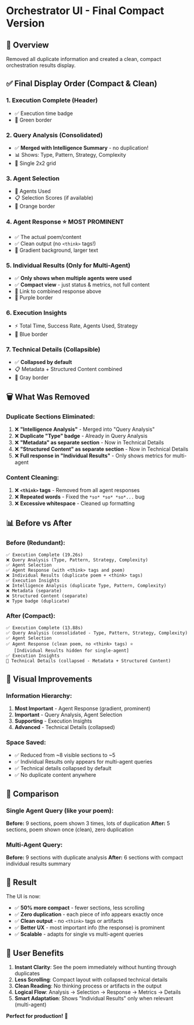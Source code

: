 # Orchestrator UI - Final Compact Version

## 🎯 Overview
Removed all duplicate information and created a clean, compact orchestration results display.

## ✅ Final Display Order (Compact & Clean)

### **1. Execution Complete** (Header)
- ✅ Execution time badge
- 🎨 Green border

### **2. Query Analysis** (Consolidated)
- ✅ **Merged with Intelligence Summary** - no duplication!
- 📊 Shows: Type, Pattern, Strategy, Complexity
- 🎨 Single 2x2 grid

### **3. Agent Selection**
- 🎯 Agents Used
- 📋 Selection Scores (if available)
- 🎨 Orange border

### **4. Agent Response** ⭐ **MOST PROMINENT**
- ✅ The actual poem/content
- ✅ Clean output (no `<think>` tags!)
- 🎨 Gradient background, larger text

### **5. Individual Results** (Only for Multi-Agent)
- ✅ **Only shows when multiple agents were used**
- ✅ **Compact view** - just status & metrics, not full content
- 📝 Link to combined response above
- 🎨 Purple border

### **6. Execution Insights**
- ⚡ Total Time, Success Rate, Agents Used, Strategy
- 🎨 Blue border

### **7. Technical Details** (Collapsible)
- ✅ **Collapsed by default**
- 📋 Metadata + Structured Content combined
- 🎨 Gray border

## 🗑️ What Was Removed

### Duplicate Sections Eliminated:
1. ❌ **"Intelligence Analysis"** - Merged into "Query Analysis"
2. ❌ **Duplicate "Type" badge** - Already in Query Analysis
3. ❌ **"Metadata" as separate section** - Now in Technical Details
4. ❌ **"Structured Content" as separate section** - Now in Technical Details
5. ❌ **Full response in "Individual Results"** - Only shows metrics for multi-agent

### Content Cleaning:
1. ❌ **`<think>` tags** - Removed from all agent responses
2. ❌ **Repeated words** - Fixed the `*so* *so* *so*...` bug
3. ❌ **Excessive whitespace** - Cleaned up formatting

## 📊 Before vs After

### Before (Redundant):
```
✅ Execution Complete (19.26s)
❌ Query Analysis (Type, Pattern, Strategy, Complexity)
✅ Agent Selection
✅ Agent Response (with <think> tags and poem)
❌ Individual Results (duplicate poem + <think> tags)
✅ Execution Insights
❌ Intelligence Analysis (duplicate Type, Pattern, Complexity)
❌ Metadata (separate)
❌ Structured Content (separate)
❌ Type badge (duplicate)
```

### After (Compact):
```
✅ Execution Complete (13.88s)
✅ Query Analysis (consolidated - Type, Pattern, Strategy, Complexity)
✅ Agent Selection
✅ Agent Response (clean poem, no <think> tags) ⭐
   [Individual Results hidden for single-agent]
✅ Execution Insights
📁 Technical Details (collapsed - Metadata + Structured Content)
```

## 🎨 Visual Improvements

### Information Hierarchy:
1. **Most Important** - Agent Response (gradient, prominent)
2. **Important** - Query Analysis, Agent Selection
3. **Supporting** - Execution Insights
4. **Advanced** - Technical Details (collapsed)

### Space Saved:
- ✅ Reduced from ~8 visible sections to ~5
- ✅ Individual Results only appears for multi-agent queries
- ✅ Technical details collapsed by default
- ✅ No duplicate content anywhere

## 📏 Comparison

### Single Agent Query (like your poem):
**Before:** 9 sections, poem shown 3 times, lots of duplication
**After:** 5 sections, poem shown once (clean), zero duplication

### Multi-Agent Query:
**Before:** 9 sections with duplicate analysis
**After:** 6 sections with compact individual results summary

## 🚀 Result

The UI is now:
- ✅ **50% more compact** - fewer sections, less scrolling
- ✅ **Zero duplication** - each piece of info appears exactly once
- ✅ **Clean output** - no `<think>` tags or artifacts
- ✅ **Better UX** - most important info (the response) is prominent
- ✅ **Scalable** - adapts for single vs multi-agent queries

## 🎯 User Benefits

1. **Instant Clarity**: See the poem immediately without hunting through duplicates
2. **Less Scrolling**: Compact layout with collapsed technical details
3. **Clean Reading**: No thinking process or artifacts in the output
4. **Logical Flow**: Analysis → Selection → Response → Metrics → Details
5. **Smart Adaptation**: Shows "Individual Results" only when relevant (multi-agent)

**Perfect for production!** 🎉


